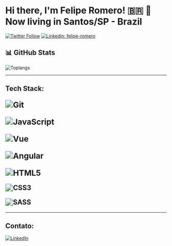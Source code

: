 # Hi there, I'm Felipe Romero! 🇧🇷 📍 Now living in Santos/SP - Brazil

[![Twitter Follow](https://img.shields.io/twitter/follow/feliperomer?label=Follow)](https://twitter.com/feliperomer)
[![Linkedin: felipe-romero](https://img.shields.io/badge/-Felipe%20Romero-blue?style=flat-square&logo=Linkedin&logoColor=white&link=https://www.linkedin.com/in/felipe-romero/)](https://www.linkedin.com/in/felipe-romero/)

<!-- I'm **Felipe Romero** (he/him). I'm a Front-End Software Engineer by passion and an expat by choice living now in Santos/SP, Brazil. I created the [Front-End Checklist](https://github.com/thedaviddias/Front-End-Checklist) in 2017 and have been passionate about open-source since. I'm also an accessibility advocate ([CPACC](https://www.accessibilityassociation.org/s/certified-professional) certified)! I'm always working on a new project to help the community. -->

## **📊 GitHub Stats**

![Toplangs](https://github-readme-stats.vercel.app/api/top-langs/?username=feliperom&theme=nord&layout=compact&hide_border=true)

---

## Tech Stack:

### <img src="https://img.shields.io/badge/Git-000?style=for-the-badge&logo=git" alt="Git" style="zoom:150%;" />

### <img src="https://img.shields.io/badge/JavaScript-000?style=for-the-badge&logo=javascript" alt="JavaScript" style="zoom:150%;" />

### <img src="https://img.shields.io/badge/Vue.js-35495E?style=for-the-badge&logo=vuedotjs" alt="Vue" style="zoom:150%;" />

### <img src="https://img.shields.io/badge/Angular-DD0031?style=for-the-badge&logo=angular&logoColor=white" alt="Angular" style="zoom:150%;" />

### <img src="https://img.shields.io/badge/html5-E34F26.svg?style=for-the-badge&logo=html5&logoColor=white" alt="HTML5" style="zoom:150%;" />

#### <img src="https://img.shields.io/badge/css3-1572B6.svg?style=for-the-badge&logo=css3&logoColor=white" alt="CSS3" style="zoom:150%;" />

#### <img src="https://img.shields.io/badge/Sass-CC6699?style=for-the-badge&logo=sass&logoColor=white" alt="SASS" style="zoom:150%;" />

---

## Contato:

[![LinkedIn](https://img.shields.io/badge/LinkedIn-000?style=for-the-badge&logo=linkedin&logoColor=0E76A8)](https://www.linkedin.com/in/felipe-romero/)
